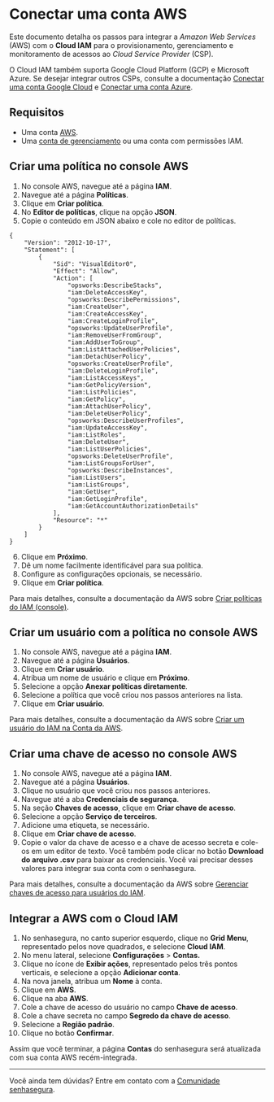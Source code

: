 # Conectar uma conta AWS

Este documento detalha os passos para integrar a *Amazon Web Services* (AWS) com o **Cloud IAM** para o provisionamento, gerenciamento e monitoramento de acessos ao *Cloud Service Provider* (CSP).

O Cloud IAM também suporta Google Cloud Platform (GCP) e Microsoft Azure. Se desejar integrar outros CSPs, consulte a documentação [Conectar uma conta Google Cloud](https://docs.senhasegura.io/v3-33/docs/pt/cloud-iam-connect-a-google-cloud-account) e [Conectar uma conta Azure](https://docs.senhasegura.io/v3-33/docs/pt/cloud-iam-connect-an-azure-account).

## Requisitos

- Uma conta [AWS](http://console.aws.amazon.com/).  
- Uma [conta de gerenciamento](https://docs.aws.amazon.com/pt_br/organizations/latest/userguide/orgs_getting-started_concepts.html) ou uma conta com permissões IAM.

## Criar uma política no console AWS

1. No console AWS, navegue até a página **IAM**.  
2. Navegue até a página **Políticas**.  
3. Clique em **Criar política**.  
4. No **Editor de políticas**, clique na opção **JSON**.  
5. Copie o conteúdo em JSON abaixo e cole no editor de políticas.

```
{
    "Version": "2012-10-17",
    "Statement": [
        {
            "Sid": "VisualEditor0",
            "Effect": "Allow",
            "Action": [
                "opsworks:DescribeStacks",
                "iam:DeleteAccessKey",
                "opsworks:DescribePermissions",
                "iam:CreateUser",
                "iam:CreateAccessKey",
                "iam:CreateLoginProfile",
                "opsworks:UpdateUserProfile",
                "iam:RemoveUserFromGroup",
                "iam:AddUserToGroup",
                "iam:ListAttachedUserPolicies",
                "iam:DetachUserPolicy",
                "opsworks:CreateUserProfile",
                "iam:DeleteLoginProfile",
                "iam:ListAccessKeys",
                "iam:GetPolicyVersion",
                "iam:ListPolicies",
                "iam:GetPolicy",
                "iam:AttachUserPolicy",
                "iam:DeleteUserPolicy",
                "opsworks:DescribeUserProfiles",
                "iam:UpdateAccessKey",
                "iam:ListRoles",
                "iam:DeleteUser",
                "iam:ListUserPolicies",
                "opsworks:DeleteUserProfile",
                "iam:ListGroupsForUser",
                "opsworks:DescribeInstances",
                "iam:ListUsers",
                "iam:ListGroups",
                "iam:GetUser",
                "iam:GetLoginProfile",
                "iam:GetAccountAuthorizationDetails"
            ],
            "Resource": "*"
        }
    ]
}
```

6. Clique em **Próximo**.  
7. Dê um nome facilmente identificável para sua política.  
8. Configure as configurações opcionais, se necessário.  
9. Clique em **Criar política**.

Para mais detalhes, consulte a documentação da AWS sobre [Criar políticas do IAM (console)](https://docs.aws.amazon.com/pt_br/IAM/latest/UserGuide/access_policies_create-console.html).

## Criar um usuário com a política no console AWS

1. No console AWS, navegue até a página **IAM**.  
2. Navegue até a página **Usuários**.  
3. Clique em **Criar usuário**.  
4. Atribua um nome de usuário e clique em **Próximo**.  
5. Selecione a opção **Anexar políticas diretamente**.  
6. Selecione a política que você criou nos passos anteriores na lista.  
7. Clique em **Criar usuário**.

Para mais detalhes, consulte a documentação da AWS sobre [Criar um usuário do IAM na Conta da AWS](https://docs.aws.amazon.com/pt_br/IAM/latest/UserGuide/id_users_create.html).

## Criar uma chave de acesso no console AWS

1. No console AWS, navegue até a página **IAM**.  
2. Navegue até a página **Usuários**.  
3. Clique no usuário que você criou nos passos anteriores.  
4. Navegue até a aba **Credenciais de segurança**.  
5. Na seção **Chaves de acesso**, clique em **Criar chave de acesso**.  
6. Selecione a opção **Serviço de terceiros**.  
7. Adicione uma etiqueta, se necessário.  
8. Clique em **Criar chave de acesso**.  
9. Copie o valor da chave de acesso e a chave de acesso secreta e cole-os em um editor de texto. Você também pode clicar no botão **Download do arquivo .csv** para baixar as credenciais. Você vai precisar desses valores para integrar sua conta com o senhasegura.

Para mais detalhes, consulte a documentação da AWS sobre [Gerenciar chaves de acesso para usuários do IAM](https://docs.aws.amazon.com/pt_br/IAM/latest/UserGuide/id_credentials_access-keys.html).

## Integrar a AWS com o Cloud IAM

1. No senhasegura, no canto superior esquerdo, clique no **Grid Menu**, representado pelos nove quadrados, e selecione **Cloud IAM**.  
2. No menu lateral, selecione **Configurações** \> **Contas.**  
3. Clique no ícone de **Exibir ações**, representado pelos três pontos verticais, e selecione a opção **Adicionar conta**.  
4. Na nova janela, atribua um **Nome** à conta.  
5. Clique em **AWS**.  
6. Clique na aba **AWS**.  
7. Cole a chave de acesso do usuário no campo **Chave de acesso**.  
8. Cole a chave secreta no campo **Segredo da chave de acesso**.  
9. Selecione a **Região padrão**.  
10. Clique no botão **Confirmar**.

Assim que você terminar, a página **Contas** do senhasegura será atualizada com sua conta AWS recém-integrada.

---
Você ainda tem dúvidas? Entre em contato com a [Comunidade senhasegura](https://community.senhasegura.io/).